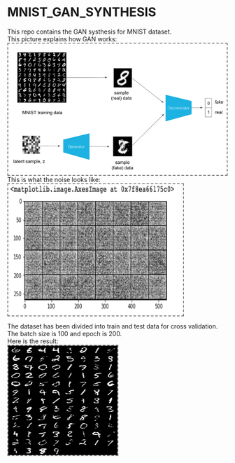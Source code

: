 # MNIST_GAN_SYNTHESIS
This repo contains the GAN systhesis for MNIST dataset. <br>
This picture explains how GAN works:<br>
<img align='center' style="border-color:gray;border-width:2px;border-style:dashed"  src="GAN.png" width = "500px" height="300px" ></img><br>
This is what the noise looks like:<br>
<img align='center' style="border-color:gray;border-width:2px;border-style:dashed"  src="noise.png" width = "400px" height="300px" ></img>

The dataset has been divided into train and test data for cross validation. The batch size is 100 and epoch is 200. <br>
Here is the result:<br>
<img align='center' style="border-color:gray;border-width:2px;border-style:dashed"  src="sample_.png" width = "250px" height="250px" ></img>
